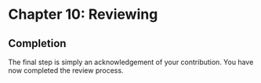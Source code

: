 # Chapter 10: Reviewing
## Completion

The final step is simply an acknowledgement of your contribution. You have now completed the review process.
